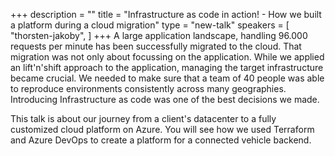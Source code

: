 +++
description = ""
title = "Infrastructure as code in action! - How we built a platform during a cloud migration"
type = "new-talk"
speakers = [
        "thorsten-jakoby",
]
+++
A large application landscape, handling 96.000 requests per minute has been successfully migrated to the cloud. That migration was not only about focussing on the application. While we applied an lift'n'shift approach to the application, managing the target infrastructure became crucial. We needed to make sure that a team of 40 people was able to reproduce environments consistently across many geographies. Introducing Infrastructure as code was one of the best decisions we made.

This talk is about our journey from a client's datacenter to a fully customized cloud platform on Azure. You will see how we used Terraform and Azure DevOps to create a platform for a connected vehicle backend.